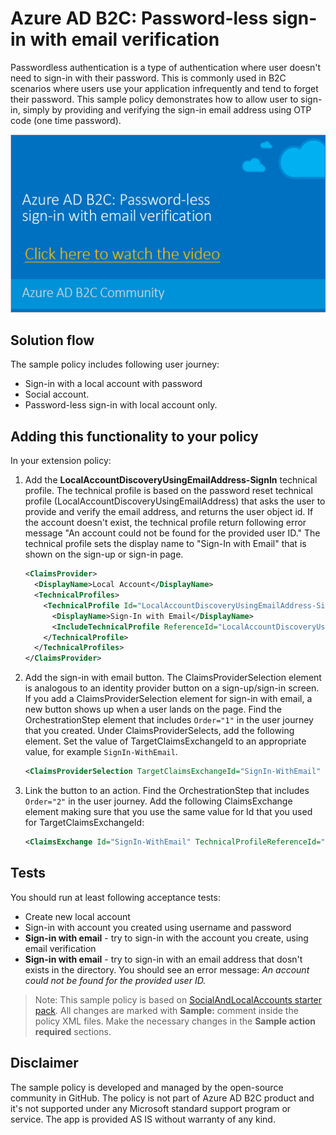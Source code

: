 # Azure AD B2C: Password-less sign-in with email verification
Passwordless authentication is a type of authentication where user doesn't need to sign-in with their password. This is commonly used in B2C scenarios where users use your application infrequently and tend to forget their password. This sample policy demonstrates how to allow user to sign-in, simply by providing and verifying the sign-in email address using OTP code (one time password). 

[![Password-less sign-in with email verification video](media/link-to-youtube1.png)](https://youtu.be/bzqMDPnV5G0)

## Solution flow
The sample policy includes following user journey:
* Sign-in with a local account with password
* Social account. 
* Password-less sign-in with local account only.

## Adding this functionality to your policy
In your extension policy:
1.	Add the **LocalAccountDiscoveryUsingEmailAddress-SignIn** technical profile. The technical profile is based on the password reset technical profile (LocalAccountDiscoveryUsingEmailAddress) that asks the user to provide and verify the email address, and returns the user object id. If the account doesn't exist, the technical profile return following error message "An account could not be found for the provided user ID." The technical profile sets the display name to "Sign-In with Email" that is shown on the sign-up or sign-in page.
    ```XML
    <ClaimsProvider>
      <DisplayName>Local Account</DisplayName>
      <TechnicalProfiles>
        <TechnicalProfile Id="LocalAccountDiscoveryUsingEmailAddress-SignIn">
          <DisplayName>Sign-In with Email</DisplayName>
          <IncludeTechnicalProfile ReferenceId="LocalAccountDiscoveryUsingEmailAddress" />
        </TechnicalProfile>
      </TechnicalProfiles>
    </ClaimsProvider>
    ```

1. Add the sign-in with email button. The ClaimsProviderSelection element is analogous to an identity provider button on a sign-up/sign-in screen. If you add a ClaimsProviderSelection element for sign-in with email, a new button shows up when a user lands on the page. Find the OrchestrationStep element that includes `Order="1"` in the user journey that you created. Under ClaimsProviderSelects, add the following element. Set the value of TargetClaimsExchangeId to an appropriate value, for example `SignIn-WithEmail`.
    ```XML
    <ClaimsProviderSelection TargetClaimsExchangeId="SignIn-WithEmail" />
    ```

1. Link the button to an action. Find the OrchestrationStep that includes `Order="2"` in the user journey. Add the following ClaimsExchange element making sure that you use the same value for Id that you used for TargetClaimsExchangeId:
    ```XML
    <ClaimsExchange Id="SignIn-WithEmail" TechnicalProfileReferenceId="LocalAccountDiscoveryUsingEmailAddress-SignIn" />
    ```

## Tests
You should run at least following acceptance tests:
- Create new local account
- Sign-in with account you created using username and password
- **Sign-in with email** - try to sign-in with the account you create, using email verification
- **Sign-in with email** - try to sign-in with an email address that dosn't exists in the directory. You should see an error message: _An account could not be found for the provided user ID._

> Note:  This sample policy is based on [SocialAndLocalAccounts starter pack](../../../SocialAndLocalAccounts). All changes are marked with **Sample:** comment inside the policy XML files. Make the necessary changes in the **Sample action required** sections.

## Disclaimer
The sample policy is developed and managed by the open-source community in GitHub. The policy is not part of Azure AD B2C product and it's not supported under any Microsoft standard support program or service. The app is provided AS IS without warranty of any kind. 

